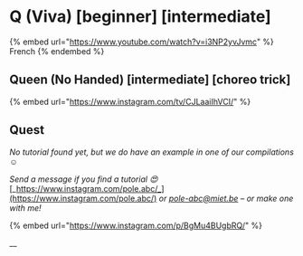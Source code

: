 # Q (Viva) \[beginner] \[intermediate]

{% embed url="https://www.youtube.com/watch?v=i3NP2yvJvmc" %}
French
{% endembed %}

## Queen (No Handed) \[intermediate] \[choreo trick]

{% embed url="https://www.instagram.com/tv/CJLaaiIhVCI/" %}

## Quest

_No tutorial found yet, but we do have an example in one of our compilations ☺️_

_Send a message if you find a tutorial 😍_ [_https://www.instagram.com/pole.abc/_](https://www.instagram.com/pole.abc/) _or_ [_pole-abc@miet.be_](mailto:pole-abc@miet.be) _– or make one with me!_&#x20;

{% embed url="https://www.instagram.com/p/BgMu4BUgbRQ/" %}



__
